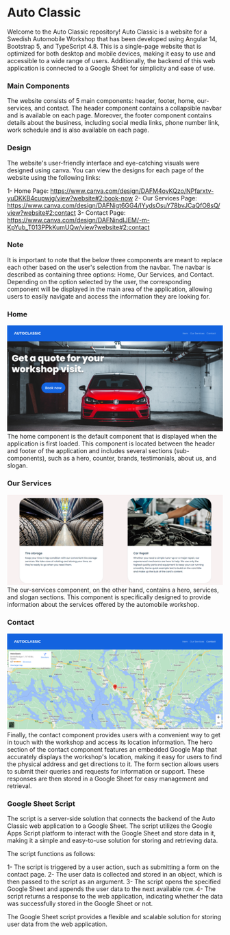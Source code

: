 # Auto Classic
Welcome to the Auto Classic repository! Auto Classic is a website for a Swedish Automobile Workshop that has been developed using Angular 14, Bootstrap 5, and TypeScript 4.8. This is a single-page website that is optimized for both desktop and mobile devices, making it easy to use and accessible to a wide range of users. Additionally, the backend of this web application is connected to a Google Sheet for simplicity and ease of use.

### Main Components
The website consists of 5 main components: header, footer, home, our-services, and contact. The header component contains a collapsible navbar and is available on each page. Moreover, the footer component contains details about the business, including social media links, phone number link, work schedule and is also available on each page.

### Design
The website's user-friendly interface and eye-catching visuals were designed using canva. You can view the designs for each page of the website using the following links:

1- Home Page: https://www.canva.com/design/DAFM4ovKQzo/NPfarxtv-yuDKKB4cupwjg/view?website#2:book-now
2- Our Services Page: https://www.canva.com/design/DAFNigt6GG4/IYydsOsuY78bvJCaQfO8sQ/view?website#2:contact
3- Contact Page: https://www.canva.com/design/DAFNindIJEM/-m-KpYub_T013PPkKumUQw/view?website#2:contact

### Note
It is important to note that the below three components are meant to replace each other based on the user's selection from the navbar. The navbar is described as containing three options: Home, Our Services, and Contact. Depending on the option selected by the user, the corresponding component will be displayed in the main area of the application, allowing users to easily navigate and access the information they are looking for.

### Home
![alt text](https://github.com/Abbas-Borji/AutoClassic/blob/main/Screenshots/1.png?raw=true)
The home component is the default component that is displayed when the application is first loaded. This component is located between the header and footer of the application and includes several sections (sub-components), such as a hero, counter, brands, testimonials, about us, and slogan.

### Our Services
![alt text](https://github.com/Abbas-Borji/AutoClassic/blob/main/Screenshots/5.png?raw=true)
The our-services component, on the other hand, contains a hero, services, and slogan sections. This component is specifically designed to provide information about the services offered by the automobile workshop.

### Contact
![alt text](https://github.com/Abbas-Borji/AutoClassic/blob/main/Screenshots/8.png?raw=true)
Finally, the contact component provides users with a convenient way to get in touch with the workshop and access its location information. The hero section of the contact component features an embedded Google Map that accurately displays the workshop's location, making it easy for users to find the physical address and get directions to it. The form section allows users to submit their queries and requests for information or support. These responses are then stored in a Google Sheet for easy management and retrieval.

### Google Sheet Script
The script is a server-side solution that connects the backend of the Auto Classic web application to a Google Sheet. The script utilizes the Google Apps Script platform to interact with the Google Sheet and store data in it, making it a simple and easy-to-use solution for storing and retrieving data.

The script functions as follows:

1- The script is triggered by a user action, such as submitting a form on the contact page.
2- The user data is collected and stored in an object, which is then passed to the script as an argument.
3- The script opens the specified Google Sheet and appends the user data to the next available row.
4- The script returns a response to the web application, indicating whether the data was successfully stored in the Google Sheet or not.

The Google Sheet script provides a flexible and scalable solution for storing user data from the web application.
